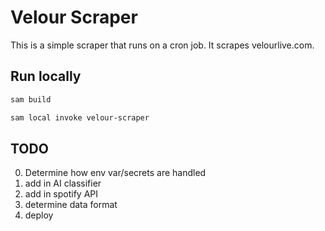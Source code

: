 # Velour Scraper
This is a simple scraper that runs on a cron job. It scrapes velourlive.com.

## Run locally

```bash
sam build
```

```bash
sam local invoke velour-scraper
```

## TODO
0. Determine how env var/secrets are handled
1. add in AI classifier
2. add in spotify API
3. determine data format
4. deploy
